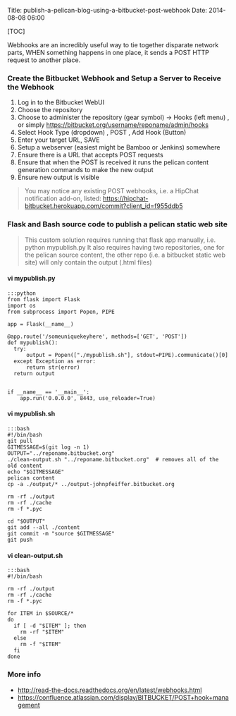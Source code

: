 Title: publish-a-pelican-blog-using-a-bitbucket-post-webhook
Date: 2014-08-08 06:00

[TOC]

Webhooks are an incredibly useful way to tie together disparate network parts, WHEN something happens in one place, it sends a POST HTTP request to another place.

### Create the Bitbucket Webhook and Setup a Server to Receive the Webhook

1. Log in to the Bitbucket WebUI
1. Choose the repository
1. Choose to administer the repository (gear symbol) -> Hooks (left menu) , or simply <https://bitbucket.org/username/reponame/admin/hooks>
1. Select Hook Type (dropdown) , POST , Add Hook (Button)
1. Enter your target URL, SAVE
1. Setup a webserver (easiest might be Bamboo or Jenkins) somewhere
1. Ensure there is a URL that accepts POST requests
1. Ensure that when the POST is received it runs the pelican content generation commands to make the new output
1. Ensure new output is visible

> You may notice any existing POST webhooks, i.e. a HipChat notification add-on, listed: https://hipchat-bitbucket.herokuapp.com/commit?client_id=f955ddb5


### Flask and Bash source code to publish a pelican static web site

> This custom solution requires running that flask app manually, i.e. python mypublish.py
> It also requires having two repositories, one for the pelican source content, 
> the other repo (i.e. a bitbucket static web site) will only contain the output (.html files)

#### vi mypublish.py

    :::python
	from flask import Flask
	import os
	from subprocess import Popen, PIPE
	
	app = Flask(__name__)
	
	@app.route('/someuniquekeyhere', methods=['GET', 'POST'])
	def mypublish():
	  try:
	      output = Popen(["./mypublish.sh"], stdout=PIPE).communicate()[0]
	  except Exception as error:
	      return str(error)
	  return output
	
	
	if __name__ == '__main__':
	    app.run('0.0.0.0', 8443, use_reloader=True)


#### vi mypublish.sh

    :::bash
    #!/bin/bash
	git pull
	GITMESSAGE=$(git log -n 1)
	OUTPUT="../reponame.bitbucket.org"
	./clean-output.sh "../reponame.bitbucket.org"  # removes all of the old content
	echo "$GITMESSAGE"
	pelican content
	cp -a ./output/* ../output-johnpfeiffer.bitbucket.org
	
	rm -rf ./output
	rm -rf ./cache
	rm -f *.pyc
	
	cd "$OUTPUT"
	git add --all ./content
	git commit -m "source $GITMESSAGE"
	git push


#### vi clean-output.sh

    :::bash
	#!/bin/bash
	
	rm -rf ./output
	rm -rf ./cache
	rm -f *.pyc

	for ITEM in $SOURCE/*
	do
	  if [ -d "$ITEM" ]; then
	    rm -rf "$ITEM"
	  else
	    rm -f "$ITEM"
	  fi
	done



### More info
- <http://read-the-docs.readthedocs.org/en/latest/webhooks.html>
- <https://confluence.atlassian.com/display/BITBUCKET/POST+hook+management>